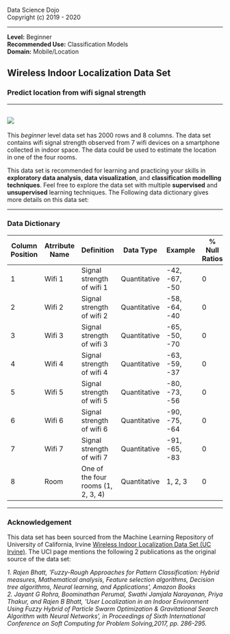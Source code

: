 
Data Science Dojo <br/>
Copyright (c) 2019 - 2020

---

**Level:** Beginner <br/>
**Recommended Use:** Classification Models<br/>
**Domain:** Mobile/Location<br/> 

## Wireless Indoor Localization Data Set 

### Predict location from wifi signal strength 


---
![](181.jpg)
---

This *beginner* level data set has 2000 rows and 8 columns.
The data set contains wifi signal strength observed from 7 wifi devices on a smartphone collected in indoor space. 
The data could be used to estimate the location in one of the four rooms.

This data set is recommended for learning and practicing your skills in **exploratory data analysis**, **data visualization**, and **classification modelling techniques**. 
Feel free to explore the data set with multiple **supervised** and **unsupervised** learning techniques. The Following data dictionary gives more details on this data set:

---

### Data Dictionary 

| Column   Position 	| Atrribute Name 	| Definition                           	| Data Type    	| Example       	| % Null Ratios 	|
|-------------------	|----------------	|--------------------------------------	|--------------	|---------------	|---------------	|
| 1                 	| Wifi 1         	| Signal strength of wifi 1            	| Quantitative 	| -42, -67, -50 	| 0             	|
| 2                 	| Wifi 2         	| Signal strength of wifi 2            	| Quantitative 	| -58, -64, -40 	| 0             	|
| 3                 	| Wifi 3         	| Signal strength of wifi 3            	| Quantitative 	| -65, -50, -70 	| 0             	|
| 4                 	| Wifi 4         	| Signal strength of wifi 4            	| Quantitative 	| -63, -59, -37 	| 0             	|
| 5                 	| Wifi 5         	| Signal strength of wifi 5            	| Quantitative 	| -80, -73, -56 	| 0             	|
| 6                 	| Wifi 6         	| Signal strength of wifi 6            	| Quantitative 	| -90, -75, -64 	| 0             	|
| 7                 	| Wifi 7         	| Signal strength of wifi 7            	| Quantitative 	| -91, -65, -83 	| 0             	|
| 8                 	| Room           	| One of the four rooms (1, 2, 3,   4) 	| Quantitative 	| 1, 2, 3       	| 0             	|

---

### Acknowledgement

This data set has been sourced from the Machine Learning Repository of University of California, Irvine [Wireless Indoor Localization Data Set (UC Irvine)](https://archive.ics.uci.edu/ml/datasets/Wireless+Indoor+Localization). 
The UCI page mentions the following 2 publications as the original source of the data set:

*1. Rajen Bhatt, 'Fuzzy-Rough Approaches for Pattern Classification: Hybrid measures, Mathematical analysis, Feature selection algorithms, Decision tree algorithms, Neural learning, and Applications', Amazon Books*<br/> 
*2. Jayant G Rohra, Boominathan Perumal, Swathi Jamjala Narayanan, Priya Thakur, and Rajen B Bhatt, 'User Localization in an Indoor Environment Using Fuzzy Hybrid of Particle Swarm Optimization & Gravitational Search Algorithm with Neural Networks', in Proceedings of Sixth International Conference on Soft Computing for Problem Solving,2017, pp. 286-295.*
